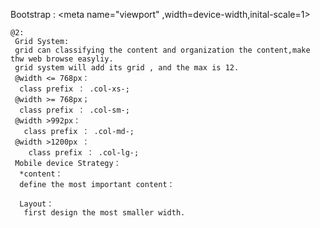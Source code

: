 Bootstrap :
    <meta name="viewport" ,width=device-width,inital-scale=1>
    
    @2:
     Grid System:
     grid can classifying the content and organization the content,make thw web browse easyliy.
     grid system will add its grid , and the max is 12.
     @width <= 768px：
      class prefix ： .col-xs-;
     @width >= 768px；
      class prefix ： .col-sm-;
     @width >992px：
       class prefix ： .col-md-;
     @width >1200px ：
        class prefix ： .col-lg-;
     Mobile device Strategy：
      *content：
      define the most important content：
      
      Layout：
       first design the most smaller width.
       
      
